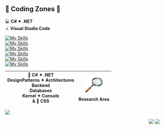 ## 🚧 Coding Zones 🧐
💻 **C# ✦ .NET**<br />
⚔️ **Visual Studio Code**

[![My Skills](https://go-skill-icons.vercel.app/api/icons?i=cs,dotnet,vscode,visualstudio&theme=dark)](https://code.visualstudio.com/download)
<br />
[![My Skills](https://go-skill-icons.vercel.app/api/icons?i=api,docker,rabbitmq,postman&theme=dark)](https://www.c-sharpcorner.com)
<br />
[![My Skills](https://go-skill-icons.vercel.app/api/icons?i=sqlserver,mongodb,redis&theme=dark)](https://en.wikipedia.org/wiki/Database)
<br />
[![My Skills](https://go-skill-icons.vercel.app/api/icons?i=blazor,html,css&theme=dark)](https://www.w3schools.com/)
<br />
[![My Skills](https://go-skill-icons.vercel.app/api/icons?i=git,github&theme=dark)](https://github.com/torvalds)
<br />
[![My Skills](https://go-skill-icons.vercel.app/api/icons?i=linux,terminal,bash,ubuntu&theme=dark)](https://ubuntu.com/)

| 🩶 C# ✦ .NET <br> DesignPatterns ✦ Architectures<br>Backend<br>Databases<br>Kernel ✦ Console<br>& 🌈 CSS | <img src="https://github.com/fault3r/fault3r/blob/main/explore.png?raw=true" alt="explore" width="70" height="70"><br>Research Area |
|:---:|:---:|

<img align="center" src="https://github-readme-stats.vercel.app/api/top-langs/?username=fault3r&layout=compact&theme=apprentice&hide_border=true&hide=javascript" />

<p align="right">
  <a href="mailto:hamed.damaavandi@gmail.com"><img src="https://go-skill-icons.vercel.app/api/icons?i=gmail&theme=dark" /></a>
  <a href="https://www.instagram.com/hamed.damaavandi/"><img src="https://go-skill-icons.vercel.app/api/icons?i=instagram&theme=dark" /></a>
</p>
